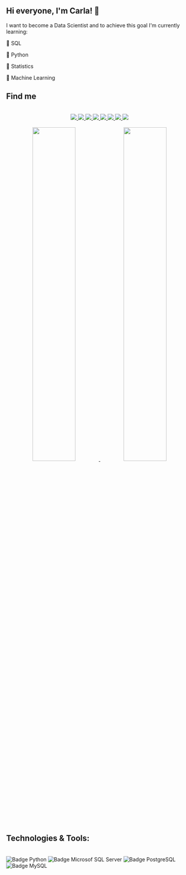 ## Hi everyone, I'm Carla! 👋

I want to become a Data Scientist and to achieve this goal I'm currently learning:

🎯 SQL 

🎯 Python 

🎯 Statistics

🎯 Machine Learning

##  Find me

<div align="center"> <br>
    <a href="https://www.linkedin.com/in/carlamendescms" target="_blank"><img src="https://img.shields.io/badge/-LinkedIn-%230077B5?style=for-the-badge&logo=linkedin&logoColor=white" target="_blank">
    </a> 
    <a href = "https://github.com/carlamendescms"><img src="https://img.shields.io/badge/GitHub-100000?style=for-the-badge&logo=github&logoColor=white" target="_blank">
    </a>
    <a href = "mailto:carlamendes.cms@gmail.com"><img src="https://img.shields.io/badge/Gmail-D14836?style=for-the-badge&logo=gmail&logoColor=white">
    </a>
    <a href="https://www.kaggle.com/carlamendescms" target="_blank"><img src="https://img.shields.io/badge/Kaggle-20BEFF?style=for-the-badge&logo=Kaggle&logoColor=white" target="_blank">
    </a>
    <a href="https://www.hackerrank.com/carlamendescms" target="_blank"><img src="https://img.shields.io/badge/-Hackerrank-2EC866?style=for-the-badge&logo=HackerRank&logoColor=white">
    </a>
    <a href="https://www.datacamp.com/profile/carlamendescms" target="_blank"><img src="https://img.shields.io/badge/Datacamp-05192D?style=for-the-badge&logo=datacamp&logoColor=65FF8F">
    </a>
    <a href="https://leetcode.com/carlamendescms" target="_blank"><img src="https://img.shields.io/badge/-LeetCode-FFA116?style=for-the-badge&logo=LeetCode&logoColor=black">
    </a>
    <a href="https://steamcommunity.com/id/carlacms" target="_blank"><img src="https://img.shields.io/badge/Steam-000000?style=for-the-badge&logo=steam&logoColor=white">
    </a>
</div>

<div align="center">
  <br>
  <a href="https://github.com/carlamendescms">
  <img width="48%" src="https://github-readme-stats.vercel.app/api?username=carlamendescms&show_icons=true&theme=dracula&include_all_commits=true&count_private=true"/>    
  <img width="48%" src="https://github-readme-stats.vercel.app/api/top-langs/?username=carlamendescms&layout=compact&langs_count=7&theme=dracula"/>
  </a>
</div>

## Technologies & Tools:

<div style="display: inline_block"><br>
  <img align="center" alt="Badge Python" src="https://img.shields.io/badge/Python-3776AB?style=for-the-badge&logo=python&logoColor=white">
  <img align="center" alt="Badge Microsof SQL Server" src="https://img.shields.io/badge/Microsoft_SQL_Server-CC2927?style=for-the-badge&logo=microsoft-sql-server&logoColor=white">
  <img align="center" alt="Badge PostgreSQL" src="https://img.shields.io/badge/PostgreSQL-316192?style=for-the-badge&logo=postgresql&logoColor=white">
  <img align="center" alt="Badge MySQL" src="https://img.shields.io/badge/MySQL-00000F?style=for-the-badge&logo=mysql&logoColor=white">
</div>
